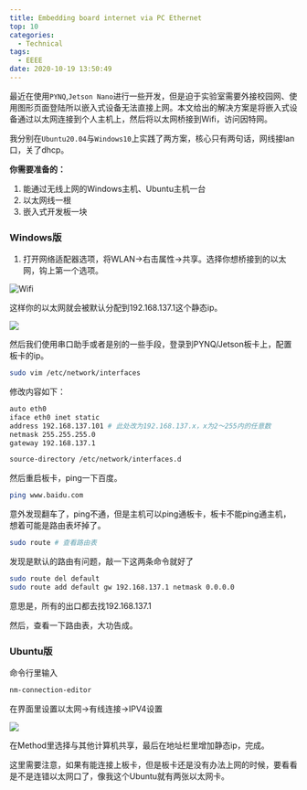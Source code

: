 ```yaml
---
title: Embedding board internet via PC Ethernet
top: 10
categories: 
  - Technical
tags:
  - EEEE
date: 2020-10-19 13:50:49
---
```


最近在使用`PYNQ`,`Jetson Nano`进行一些开发，但是迫于实验室需要外接校园网、使用图形页面登陆所以嵌入式设备无法直接上网。本文给出的解决方案是将嵌入式设备通过以太网连接到个人主机上，然后将以太网桥接到Wifi，访问因特网。

我分别在`Ubuntu20.04`与`Windows10`上实践了两方案，核心只有两句话，网线接lan口，关了dhcp。

**你需要准备的：**

1. 能通过无线上网的Windows主机、Ubuntu主机一台
2. 以太网线一根
3. 嵌入式开发板一块

<!-- more -->

### Windows版

1. 打开网络适配器选项，将WLAN->右击属性->共享。选择你想桥接到的以太网，钩上第一个选项。

![Wifi](http://leiblog.wang/static/image/2020/10/7CCD085B06EDAFD4651B0782D2BA77D5.png)

这样你的以太网就会被默认分配到192.168.137.1这个静态ip。

![](http://leiblog.wang/static/image/2020/10/90BF353847EB0B66EF8F227E9A1BB828.png)

然后我们使用串口助手或者是别的一些手段，登录到PYNQ/Jetson板卡上，配置板卡的ip。

```zsh
sudo vim /etc/network/interfaces
```

修改内容如下：

```zsh
auto eth0
iface eth0 inet static
address 192.168.137.101 # 此处改为192.168.137.x，x为2～255内的任意数
netmask 255.255.255.0
gateway 192.168.137.1

source-directory /etc/network/interfaces.d
```

然后重启板卡，ping一下百度。

```zsh
ping www.baidu.com
```

意外发现翻车了，ping不通，但是主机可以ping通板卡，板卡不能ping通主机，想着可能是路由表坏掉了。

```zsh
sudo route # 查看路由表
```

发现是默认的路由有问题，敲一下这两条命令就好了

```zsh
sudo route del default
sudo route add default gw 192.168.137.1 netmask 0.0.0.0
```

意思是，所有的出口都去找192.168.137.1 

然后，查看一下路由表，大功告成。

### Ubuntu版

命令行里输入

```zsh
nm-connection-editor  
```

在界面里设置以太网->有线连接->IPV4设置

![](http://leiblog.wang/static/image/2021/1/bCUr9q.jpg)

在Method里选择与其他计算机共享，最后在地址栏里增加静态ip，完成。

这里需要注意，如果有能连接上板卡，但是板卡还是没有办法上网的时候，要看看是不是连错以太网口了，像我这个Ubuntu就有两张以太网卡。
